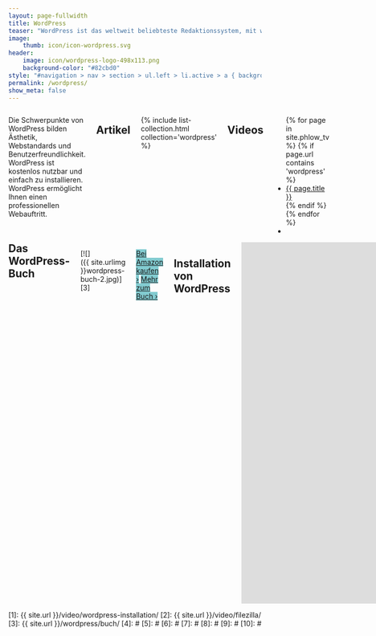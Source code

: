 ```yaml
---
layout: page-fullwidth
title: WordPress
teaser: "WordPress ist das weltweit beliebteste Redaktionssystem, mit welchem Sie leicht eine Website betreuen und aufbauen können. Ob als Firmen-Website, Profil-Seite, Blog oder für Ihr Geschäft: <strong>WordPress ist ein Allroundtalent.</strong> Eine Programmiersprache müssen Sie nicht lernen. Denn die Konstruktion der Website übernimmt WordPress."
image:
    thumb: icon/icon-wordpress.svg
header:
    image: icon/wordpress-logo-498x113.png
    background-color: "#82cbd0"
style: "#navigation > nav > section > ul.left > li.active > a { background: #82cbd0; color: #fff; }"
permalink: /wordpress/
show_meta: false
---
```


<div class="row">
<div class="small-6 columns" markdown="1">

Die Schwerpunkte von WordPress bilden Ästhetik, Webstandards und Benutzerfreundlichkeit. WordPress ist kostenlos nutzbar und einfach zu installieren. WordPress ermöglicht Ihnen einen professionellen Webauftritt.



## Artikel

{% include list-collection.html collection='wordpress' %}


## Videos

<ul class="side-nav">
  {% for page in site.phlow_tv %}
    {% if page.url contains 'wordpress' %}
    <li><a href="{{ site.url }}{{ page.url }}">{{ page.title }}</a></li>
    {% endif %}
  {% endfor %}
  <li>&nbsp;</li>
</ul>

</div><!-- /.small-6.columns -->
<div class="small-6 columns" markdown="1">
<h2 style="margin-top: 0;">Das WordPress-Buch</h2>

[![]({{ site.urlimg }}wordpress-buch-2.jpg)][3]

<a style="background: #82cbd0;" class="shadow-black button radius" href="http://www.amazon.de/gp/product/3955618609/ref=as_li_tl?ie=UTF8&camp=1638&creative=19454&creativeASIN=3955618609&linkCode=as2&tag=phlow-21&linkId=2MZKAARU43DMJ637">Bei Amazon kaufen ›</a>
<a style="background: #82cbd0;" class="shadow-black button radius" href="{{ site.url }}/wordpress/buch/">Mehr zum Buch ›</a>

## Installation von WordPress

<div class="flex-video"><iframe width="1280" height="720" src="https://www.youtube.com/embed/lW820hNkXrI" frameborder="0" allowfullscreen></iframe></div><!-- /.flex-video -->

<a style="background: #82cbd0;" class="shadow-black button radius" href="{{ site.url }}/video/wordpress-installation/">Mehr Informationen ›</a>


## Dateien hochladen mit dem FTP-Programm Filezilla

<div class="flex-video"><iframe width='970' height='546' src='//www.youtube.com/embed/ystpUgSaPrA' frameborder='0' allowfullscreen></iframe></div><!-- /.flex-video -->


[Mehr Informationen ›][2]
{: .button.radius.success }


</div><!-- /.small-6.columns -->
</div><!-- /.row -->


 [1]: {{ site.url }}/video/wordpress-installation/
 [2]: {{ site.url }}/video/filezilla/
 [3]: {{ site.url }}/wordpress/buch/
 [4]: #
 [5]: #
 [6]: #
 [7]: #
 [8]: #
 [9]: #
 [10]: #